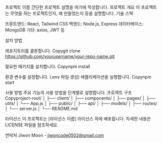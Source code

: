 프로젝트 이름
간단한 프로젝트 설명을 여기에 작성합니다.
프로젝트 개요
이 프로젝트는 무엇을 하는 프로젝트인지, 왜 만들었는지 등을 설명합니다.
기술 스택

프론트엔드: React, Tailwind CSS
백엔드: Node.js, Express
데이터베이스: MongoDB
기타: axios, JWT 등

설치 방법

레포지토리를 클론합니다.
Copygit clone https://github.com/yourusername/your-repo-name.git

필요한 패키지를 설치합니다.
Copynpm install

환경 변수를 설정합니다. (.env 파일 생성)
애플리케이션을 실행합니다.
Copynpm start


사용 방법
주요 기능의 사용 방법을 단계별로 설명합니다.
프로젝트 구조
Copyproject-root/
│
├── client/
│   ├── components/
│   ├── pages/
│   ├── utils/
│   └── App.js
│
├── public/
│
├── api/
│   ├── models/
│   ├── routes/
│   └── server.js
│
└── README.md


라이선스
이 프로젝트는 [라이선스 이름] 라이선스 하에 배포됩니다. 자세한 내용은 LICENSE 파일을 참조하세요.

연락처
Jiwon Moon - jiwoncode0502@gmail.com